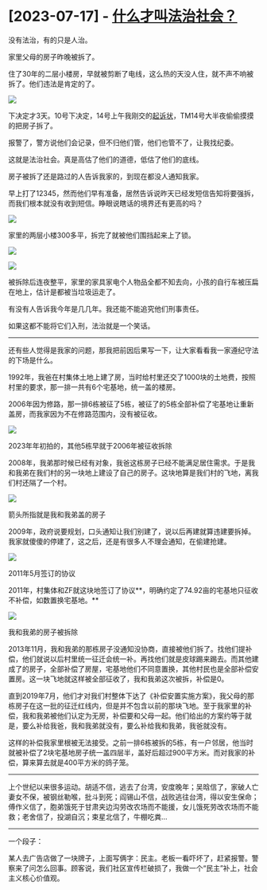 # [2023-07-17] - [什么才叫法治社会？](https://github.com/jaydong2016/gitblog/issues/38)

没有法治，有的只是人治。

家里父母的房子昨晚被拆了。

住了30年的二层小楼房，早就被剪断了电线，这么热的天没人住，就不声不响被拆了。他们违法是肯定的了。

![](https://picx.zhimg.com/v2-e42826516dcdb15bf8fa02bcdbfbe16f_r.jpg?source=1940ef5c)

下决定才3天。10号下决定，14号上午我刚交的[起诉状](https://www.zhihu.com/search?q=%E8%B5%B7%E8%AF%89%E7%8A%B6&search_source=Entity&hybrid_search_source=Entity&hybrid_search_extra=%7B%22sourceType%22%3A%22answer%22%2C%22sourceId%22%3A3119865584%7D)，TM14号大半夜偷偷摸摸的把房子拆了。

报警了，警方说他们会记录，但不归他们管，他们也管不了，让我找纪委。

这就是法治社会。真是高估了他们的道德，低估了他们的底线。

房子被拆了还是路过的人告诉我家的，到现在都没人通知我家。

早上打了12345，然而他们早有准备，居然告诉说昨天已经发短信告知将要强拆，而我们根本就没有收到短信。睁眼说瞎话的境界还有更高的吗？

![](https://pica.zhimg.com/v2-807854df3c5c05567c04daf4d22aeae9_r.jpg?source=1940ef5c)

家里的两层小楼300多平，拆完了就被他们围挡起来上了锁。

![](https://picx.zhimg.com/v2-430cb177279f31e5afbb38afcd234e6d_r.jpg?source=1940ef5c)

![](https://pic1.zhimg.com/v2-bfda607b9a92867595254f8a340c7b29_r.jpg?source=1940ef5c)

被拆除后连夜整平，家里的家具家电个人物品全都不知去向，小孩的自行车被压扁在地上，估计是都被当垃圾运走了。

有没有人告诉我今年是几几年。我还能不能追究他们刑事责任。

如果这都不能将它们入刑，法治就是一个笑话。

___

还有些人觉得是我家的问题，那我把前因后果写一下，让大家看看我一家遵纪守法的下场是什么。

1992年，我爸在村集体土地上建了房，当时给村里还交了1000块的土地费，按照村里的要求，那一排一共有6个宅基地，统一盖的楼房。

2006年因为修路，那一排6栋被征了5栋，被征了的5栋全部补偿了宅基地让重新盖房，而我家因为不在修路范围内，没有被征收。

![](https://pic1.zhimg.com/v2-e4050eaf70a472f3fd6c9f010f3f4c6b_r.jpg?source=1940ef5c)

2023年年初拍的，其他5栋早就于2006年被征收拆除

2008年，我弟那时候已经有对象，我爸这栋房子已经不能满足居住需求。于是我和我弟在我们村的另一块地上建设了自己的房子。这块地算是我们村的飞地，离我们村还隔了一个村。

![](https://pica.zhimg.com/v2-ecd81ee54b166d4700fad5c8dbc60c99_r.jpg?source=1940ef5c)

箭头所指就是我和我弟盖的房子

2009年，政府说要规划，口头通知让我们别建了，说以后再建就算违建要拆掉。我家就傻傻的停建了，这之后，还是有很多人不理会通知，在偷建抢建。

![](https://pica.zhimg.com/v2-0fdc2ddb3720acaf504b1b1e8c748809_r.jpg?source=1940ef5c)

2011年5月签订的协议

2011年，村集体和ZF就这块地签订了协议**，明确约定了74.92亩的宅基地只征收不补偿，如数置换宅基地。**

![](https://picx.zhimg.com/v2-24f084f21df7bc67832c173953686706_r.jpg?source=1940ef5c)

我和我弟的房子被拆除

2013年11月，我和我弟的那栋房子没通知没协商，直接被他们拆了。找他们提补偿，他们就说以后村里统一征迁会统一补。再找他们就是皮球踢来踢去。而其他建成了的房子，全部补偿了房屋，宅基地他们不同意置换，其他村民也是全部补偿安置房。这一块飞地就这样被全部征收了，我和我弟这次被拆，补偿是0。

直到2019年7月，他们才对我们村整体下达了《补偿安置实施方案》，我父母的那栋房子在这一批的征迁红线内，但是并不包含以前的那块飞地。至于我家里的补偿，我和我弟被他们认定为无房，补偿要和父母一起。他们给出的方案约等于就是，要么补给我爸，我和我弟就没有，要么补给我和我弟，我爸就没有。

这样的补偿我家里根被无法接受。之前一排6栋被拆的5栋，有一户邻居，他当时就被补偿了2块宅基地房子统一盖四层半，盖好后超过900平方米。而对我家的补偿，算来算去就是400平方米的鸽子笼。


---

上个世纪以来很多运动。胡适不信，逃去了台湾，安度晚年；吴晗信了，家破人亡妻女不保，被钢丝勒喉，批斗到死；阎锡山不信，战败逃往台湾，得以安生保命；傅作义信了，胞弟饿死于甘肃夹边沟劳改农场而不能援，女儿饿死劳改农场而不能救；老舍信了，投湖自沉；束星北信了，牛棚吃粪…

---

一个段子：

某人去广告店做了一块牌子，上面写俩字：民主。老板一看吓坏了，赶紧报警。警察来了问怎么回事。顾客说，我们社区宣传栏破损了，我做一个“民主”补上，社会主义核心价值观。